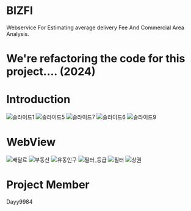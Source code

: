 # BIZFI
Webservice For Estimating average delivery Fee And Commercial Area Analysis. 

# We're refactoring the code for this project.... (2024)

# Introduction
![슬라이드1](https://github.com/eclipse1228/BIZFI/assets/107296751/00686bf6-2c77-404c-8058-1d9a0a807a67)
![슬라이드5](https://github.com/eclipse1228/BIZFI/assets/107296751/ebb00380-7b60-4921-9cce-4d8d0692b99b)
![슬라이드7](https://github.com/eclipse1228/BIZFI/assets/107296751/6734fdaa-692e-401b-9d35-2c7973957d51)
![슬라이드6](https://github.com/eclipse1228/BIZFI/assets/107296751/b02ce1c5-2d0f-40bb-8080-7c2801f0889b)
![슬라이드9](https://github.com/eclipse1228/BIZFI/assets/107296751/8647f346-8194-499a-acb4-0226fa601330)

# WebView
![배달료](https://github.com/eclipse1228/BIZFI/assets/107296751/575f1a82-2c3e-47c5-9712-7778e70368c2)
![부동산](https://github.com/eclipse1228/BIZFI/assets/107296751/14dc1592-4b82-42a6-bb6b-2cc9ac713ad3)
![유동인구](https://github.com/eclipse1228/BIZFI/assets/107296751/c4f77f8a-7854-4e99-a41a-b7160bcadb96)
![필터_등급](https://github.com/eclipse1228/BIZFI/assets/107296751/b241f2b3-91bb-4514-82d9-c07ef03decc2)
![필터](https://github.com/eclipse1228/BIZFI/assets/107296751/f32ea39f-5446-4b3b-b08f-5c8462040c73)
![상권](https://github.com/eclipse1228/BIZFI/assets/107296751/03841925-d175-4812-98ac-738ededca31c)


# Project Member
Dayy9984
